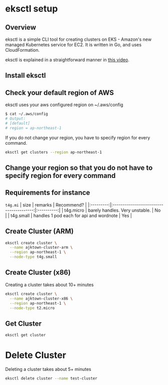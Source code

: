 # eksctl setup


## Overview

eksctl is a simple CLI tool for creating clusters on EKS - Amazon's new managed Kubernetes service for EC2. It is written in Go, and uses CloudFormation.

eksctl is explained in a straightforward manner in [this video](https://youtu.be/p6xDCz00TxU).


## Install eksctl

## Check your default region of AWS

eksctl uses your aws configured region on ~/.aws/config

``` sh
$ cat ~/.aws/config
# Output:
# [default]
# region = ap-northeast-1
```

If you do not change your region, you have to specify region for every command.

``` sh
eksctl get clusters --region ap-northeast-1
```

## Change your region so that you do not have to specify region for every command

## Requirements for instance 

`t4g.mi`
|   size    |                 remarks                 | Recommend? |
|:---------:|:---------------------------------------:|:----------:|
| t4g.micro |     barely handles. Very unstable.      |     No     |
| t4g.small | handles 1 pod each for api and wordnote |    Yes     |

## Create Cluster (ARM)
```sh
eksctl create cluster \
  --name ajktown-cluster-arm \
  --region ap-northeast-1 \
  --node-type t4g.small
```

## Create Cluster  (x86)

Creating a cluster takes about 10+ minutes
```sh
eksctl create cluster \
  --name ajktown-cluster-x86 \
  --region ap-northeast-1 \
  --node-type t2.micro
```

## Get Cluster
```sh
eksctl get cluster
```

# Delete Cluster
Deleting a cluster takes about 5+ minutes
```sh
eksctl delete cluster --name test-cluster
```